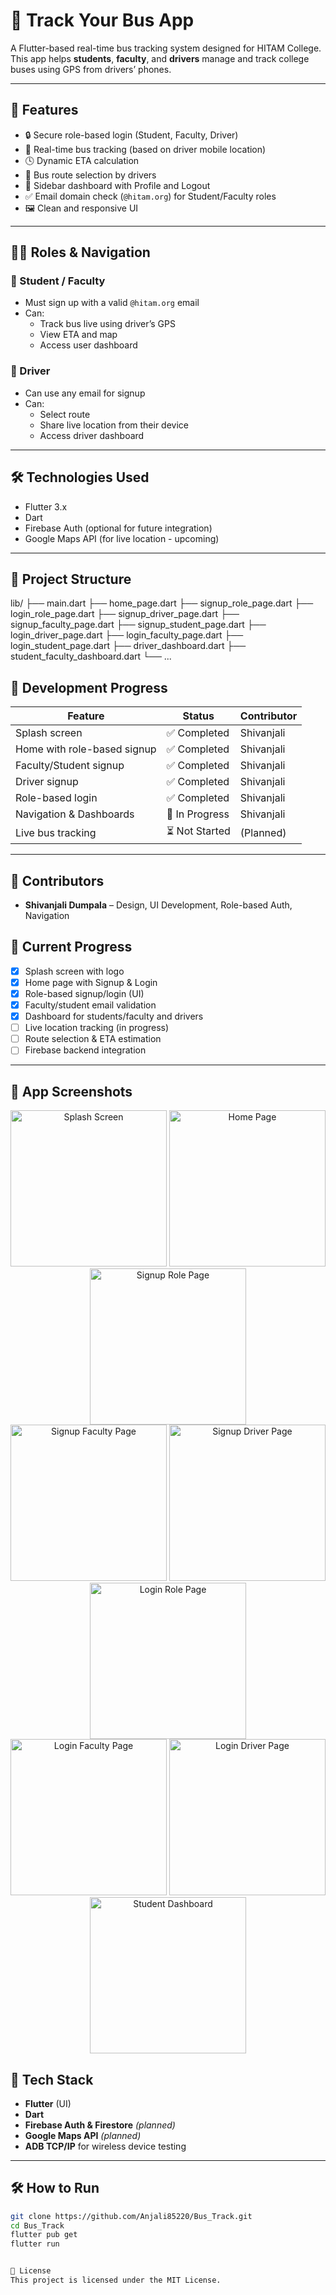 # 🚌 Track Your Bus App

A Flutter-based real-time bus tracking system designed for HITAM College. This app helps **students**, **faculty**, and **drivers** manage and track college buses using GPS from drivers’ phones.

---
## 🚀 Features

- 🔒 Secure role-based login (Student, Faculty, Driver)
- 🧭 Real-time bus tracking (based on driver mobile location)
- 🕓 Dynamic ETA calculation
- 📍 Bus route selection by drivers
- 📌 Sidebar dashboard with Profile and Logout
- ✅ Email domain check (`@hitam.org`) for Student/Faculty roles
- 🖼 Clean and responsive UI

---


## 🧑‍💻 Roles & Navigation

### 🔹 Student / Faculty
- Must sign up with a valid `@hitam.org` email
- Can:
  - Track bus live using driver’s GPS
  - View ETA and map
  - Access user dashboard

### 🔹 Driver
- Can use any email for signup
- Can:
  - Select route
  - Share live location from their device
  - Access driver dashboard

---

## 🛠 Technologies Used

- Flutter 3.x
- Dart
- Firebase Auth (optional for future integration)
- Google Maps API (for live location - upcoming)

---

## 🔄 Project Structure

lib/
├── main.dart
├── home_page.dart
├── signup_role_page.dart
├── login_role_page.dart
├── signup_driver_page.dart
├── signup_faculty_page.dart
├── signup_student_page.dart
├── login_driver_page.dart
├── login_faculty_page.dart
├── login_student_page.dart
├── driver_dashboard.dart
├── student_faculty_dashboard.dart
└── ...


## 🧪 Development Progress

| Feature                      | Status       | Contributor     |
|-----------------------------|--------------|-----------------|
| Splash screen               | ✅ Completed | Shivanjali       |
| Home with role-based signup | ✅ Completed | Shivanjali       |
| Faculty/Student signup      | ✅ Completed | Shivanjali       |
| Driver signup               | ✅ Completed | Shivanjali       |
| Role-based login            | ✅ Completed | Shivanjali       |
| Navigation & Dashboards     | 🔄 In Progress | Shivanjali       |
| Live bus tracking           | ⏳ Not Started | (Planned)        |

---

## 👥 Contributors

- **Shivanjali Dumpala** – Design, UI Development, Role-based Auth, Navigation  



## 🚧 Current Progress

- [x] Splash screen with logo
- [x] Home page with Signup & Login
- [x] Role-based signup/login (UI)
- [x] Faculty/student email validation
- [x] Dashboard for students/faculty and drivers
- [ ] Live location tracking (in progress)
- [ ] Route selection & ETA estimation
- [ ] Firebase backend integration

---
## 📸 App Screenshots

<div align="center">
  <img src="screenshots/splash_screen.png" width="250" alt="Splash Screen"/>
  <img src="screenshots/home_page.png" width="250" alt="Home Page"/>
  <img src="screenshots/signup_role.png" width="250" alt="Signup Role Page"/>
</div>

<div align="center">
  <img src="screenshots/signup_faculty.png" width="250" alt="Signup Faculty Page"/>
  <img src="screenshots/signup_driver.png" width="250" alt="Signup Driver Page"/>
  <img src="screenshots/login_role.png" width="250" alt="Login Role Page"/>
</div>

<div align="center">
  <img src="screenshots/login_faculty.png" width="250" alt="Login Faculty Page"/>
  <img src="screenshots/login_driver.png" width="250" alt="Login Driver Page"/>
  <img src="screenshots/student_dashboard.png" width="250" alt="Student Dashboard"/>
</div>

## 🚀 Tech Stack

- **Flutter** (UI)
- **Dart**
- **Firebase Auth & Firestore** *(planned)*
- **Google Maps API** *(planned)*
- **ADB TCP/IP** for wireless device testing

---

## 🛠 How to Run

```bash
git clone https://github.com/Anjali85220/Bus_Track.git
cd Bus_Track
flutter pub get
flutter run


📄 License
This project is licensed under the MIT License.



